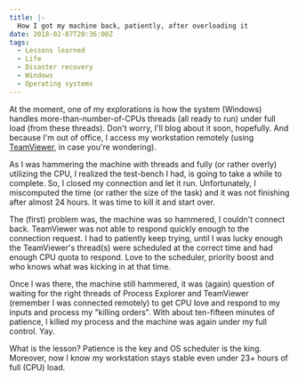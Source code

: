 ```yaml
---
title: |-
  How I got my machine back, patiently, after overloading it
date: 2018-02-07T20:36:00Z
tags:
  - Lessons learned
  - Life
  - Disaster recovery
  - Windows
  - Operating systems
---
```

At the moment, one of my explorations is how the system (Windows) handles more-than-number-of-CPUs threads (all ready to run) under full load (from these threads). Don't worry, I'll blog about it soon, hopefully. And because I'm out of office, I access my workstation remotely (using [TeamViewer][1], in case you're wondering).

<!-- excerpt -->

As I was hammering the machine with threads and fully (or rather overly) utilizing the CPU, I realized the test-bench I had, is going to take a while to complete. So, I closed my connection and let it run. Unfortunately, I miscomputed the time (or rather the size of the task) and it was not finishing after almost 24 hours. It was time to kill it and start over. 

The (first) problem was, the machine was so hammered, I couldn't connect back. TeamViewer was not able to respond quickly enough to the connection request. I had to patiently keep trying, until I was lucky enough the TeamViewer's thread(s) were scheduled at the correct time and had enough CPU quota to respond. Love to the scheduler, priority boost and who knows what was kicking in at that time.

Once I was there, the machine still hammered, it was (again) question of waiting for the right threads of Process Explorer and TeamViewer (remember I was connected remotely) to get CPU love and respond to my inputs and process my "killing orders". With about ten-fifteen minutes of patience, I killed my process and the machine was again under my full control. Yay.

What is the lesson? Patience is the key and OS scheduler is the king. Moreover, now I know my workstation stays stable even under 23+ hours of full (CPU) load.

[1]: http://www.teamviewer.com
